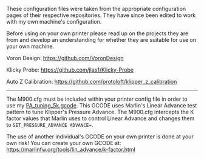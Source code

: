 These configuration files were taken from the appropriate configuration pages of their respective repositories.
They have since been edited to work with my own machine's configuration. 

Before using on your own printer please read up on the projects they are from and develop an understanding for whether they are suitable for use on your own machine. 
 
  Voron Design: https://github.com/VoronDesign
  
  Klicky Probe: https://github.com/jlas1/Klicky-Probe
  
  Auto Z Calibration: https://github.com/protoloft/klipper_z_calibration

--------------------------------------------------------------------

The M900.cfg must be included within your printer config file in order to use my [PA_tuning_5k.gcode](https://github.com/bobbleheed/TestPrint_GCODE/blob/main/PA_tuning_5k.gcode). This GCODE uses Marlin's Linear Advance test pattern to tune Klipper's Pressure Advance. The M900.cfg intercepts the K factor values that Marlin uses to control Linear Advance and changes them to ``SET_PRESSURE_ADVANCE ADVANCE=``. 

The use of another individual's GCODE on your own printer is done at your own risk! You can create your own GCODE at: https://marlinfw.org/tools/lin_advance/k-factor.html
